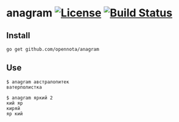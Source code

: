anagram [![License](http://img.shields.io/:license-gpl3-blue.svg)](http://www.gnu.org/licenses/gpl-3.0.html) [![Build Status](https://travis-ci.org/opennota/anagram.png?branch=master)](https://travis-ci.org/opennota/anagram)
=======

## Install

    go get github.com/opennota/anagram

## Use

    $ anagram австралопитек
    ватерполистка
    
    $ anagram яркий 2
    кий яр
    киряй
    яр кий

